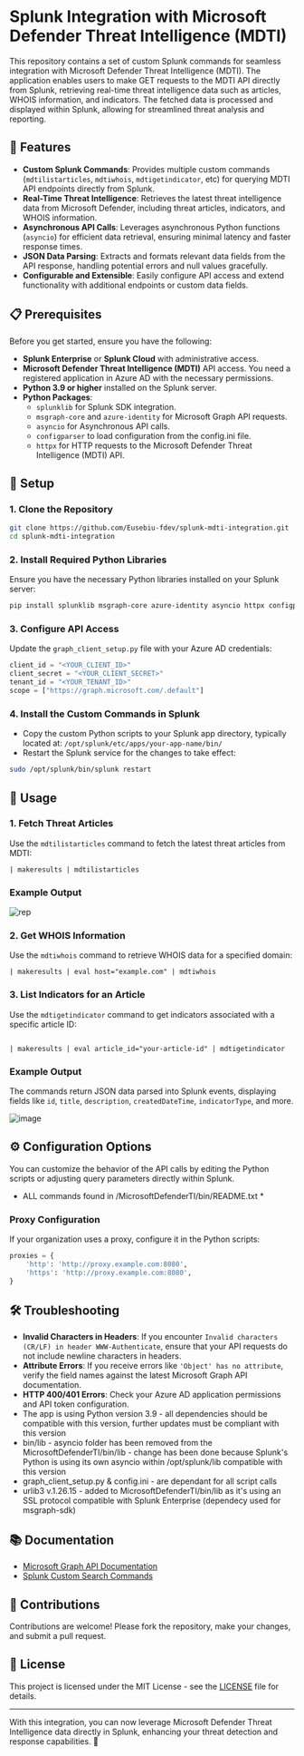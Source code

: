 # Splunk Integration with Microsoft Defender Threat Intelligence (MDTI)

This repository contains a set of custom Splunk commands for seamless integration with Microsoft Defender Threat Intelligence (MDTI). The application enables users to make GET requests to the MDTI API directly from Splunk, retrieving real-time threat intelligence data such as articles, WHOIS information, and indicators. The fetched data is processed and displayed within Splunk, allowing for streamlined threat analysis and reporting.

## 🌟 Features

- **Custom Splunk Commands**: Provides multiple custom commands (`mdtilistarticles`, `mdtiwhois`, `mdtigetindicator`, etc) for querying MDTI API endpoints directly from Splunk.
- **Real-Time Threat Intelligence**: Retrieves the latest threat intelligence data from Microsoft Defender, including threat articles, indicators, and WHOIS information.
- **Asynchronous API Calls**: Leverages asynchronous Python functions (`asyncio`) for efficient data retrieval, ensuring minimal latency and faster response times.
- **JSON Data Parsing**: Extracts and formats relevant data fields from the API response, handling potential errors and null values gracefully.
- **Configurable and Extensible**: Easily configure API access and extend functionality with additional endpoints or custom data fields.

## 📋 Prerequisites

Before you get started, ensure you have the following:

- **Splunk Enterprise** or **Splunk Cloud** with administrative access.
- **Microsoft Defender Threat Intelligence (MDTI)** API access. You need a registered application in Azure AD with the necessary permissions.
- **Python 3.9 or higher** installed on the Splunk server.
- **Python Packages**:
  - `splunklib` for Splunk SDK integration.
  - `msgraph-core` and `azure-identity` for Microsoft Graph API requests.
  - `asyncio` for Asynchronous API calls.
  - `configparser` to load configuration from the config.ini file.
  - `httpx` for HTTP requests to the Microsoft Defender Threat Intelligence (MDTI) API.

## 🔧 Setup

### 1. Clone the Repository

```bash
git clone https://github.com/Eusebiu-fdev/splunk-mdti-integration.git
cd splunk-mdti-integration
```

### 2. Install Required Python Libraries

Ensure you have the necessary Python libraries installed on your Splunk server:

```bash
pip install splunklib msgraph-core azure-identity asyncio httpx configparser
```

### 3. Configure API Access

Update the `graph_client_setup.py` file with your Azure AD credentials:

```python
client_id = "<YOUR_CLIENT_ID>"
client_secret = "<YOUR_CLIENT_SECRET>"
tenant_id = "<YOUR_TENANT_ID>"
scope = ["https://graph.microsoft.com/.default"]
```

### 4. Install the Custom Commands in Splunk

- Copy the custom Python scripts to your Splunk app directory, typically located at:
  `/opt/splunk/etc/apps/your-app-name/bin/`
- Restart the Splunk service for the changes to take effect:

```bash
sudo /opt/splunk/bin/splunk restart
```

## 🚀 Usage

### 1. Fetch Threat Articles

Use the `mdtilistarticles` command to fetch the latest threat articles from MDTI:

```spl
| makeresults | mdtilistarticles
```

### Example Output

![rep](https://github.com/user-attachments/assets/75211c91-ad94-4a76-bd4a-80767c1448f3)


### 2. Get WHOIS Information

Use the `mdtiwhois` command to retrieve WHOIS data for a specified domain:

```spl
| makeresults | eval host="example.com" | mdtiwhois
```

### 3. List Indicators for an Article

Use the `mdtigetindicator` command to get indicators associated with a specific article ID:

```spl![list](https://github.com/user-attachments/assets/b7085ecc-c079-49a3-b44a-15e18a1e4c64)

| makeresults | eval article_id="your-article-id" | mdtigetindicator
```

### Example Output

The commands return JSON data parsed into Splunk events, displaying fields like `id`, `title`, `description`, `createdDateTime`, `indicatorType`, and more.

![image](https://github.com/user-attachments/assets/efb2e443-20a6-4f3f-8461-0478cc6d68af)




## ⚙️ Configuration Options

You can customize the behavior of the API calls by editing the Python scripts or adjusting query parameters directly within Splunk.

* ALL commands found in /MicrosoftDefenderTI/bin/README.txt *

### Proxy Configuration

If your organization uses a proxy, configure it in the Python scripts:

```python
proxies = {
    'http': 'http://proxy.example.com:8080',
    'https': 'http://proxy.example.com:8080',
}
```

## 🛠️ Troubleshooting

- **Invalid Characters in Headers**: If you encounter `Invalid characters (CR/LF) in header WWW-Authenticate`, ensure that your API requests do not include newline characters in headers.
- **Attribute Errors**: If you receive errors like `'Object' has no attribute`, verify the field names against the latest Microsoft Graph API documentation.
- **HTTP 400/401 Errors**: Check your Azure AD application permissions and API token configuration.
-  The app is using Python version 3.9 - all dependencies should be compatible with this version, further updates must be compliant with this version
-  bin/lib - asyncio folder has been removed from the MicrosoftDefenderTI/bin/lib
           - change has been done because Splunk's Python is using its own asyncio within /opt/splunk/lib compatible with this version
-  graph_client_setup.py & config.ini - are dependant for all script calls
-  urlib3 v.1.26.15 - added to MicrosoftDefenderTI/bin/lib as it's using an SSL protocol compatible with Splunk Enterprise (dependecy used for msgraph-sdk)



## 📚 Documentation

- [Microsoft Graph API Documentation](https://learn.microsoft.com/en-us/graph/api/overview)
- [Splunk Custom Search Commands](https://dev.splunk.com/enterprise/docs/devtools/customsearchcommands/)

## 🤝 Contributions

Contributions are welcome! Please fork the repository, make your changes, and submit a pull request.

## 📝 License

This project is licensed under the MIT License - see the [LICENSE](LICENSE) file for details.

---

With this integration, you can now leverage Microsoft Defender Threat Intelligence data directly in Splunk, enhancing your threat detection and response capabilities. 🎉
